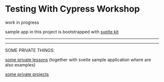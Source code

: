 # Testing With Cypress Workshop

work in progress

sample app in this project is bootstrapped with [svelte kit](https://kit.svelte.dev/docs/introduction)

***
***

SOME PRIVATE THINGS:

[some private lessons](https://github.com/Rade58/cypress-lessons) (together with svelte sample application where are also examples)

[some private projects](https://github.com/Rade58/react-cypress-starter)


